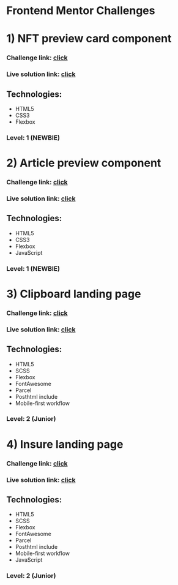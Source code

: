 # Frontend Mentor Challenges

# 1) NFT preview card component

### Challenge link: [click](https://www.frontendmentor.io/challenges/nft-preview-card-component-SbdUL_w0U)

### Live solution link: [click](https://borys25ol.github.io/frontend-mentor-challenges/nft-preview-card-component/)

## Technologies:

- HTML5
- CSS3
- Flexbox

### Level: 1 (NEWBIE)

#

# 2) Article preview component

### Challenge link: [click](https://www.frontendmentor.io/challenges/article-preview-component-dYBN_pYFT)

### Live solution link: [click](https://borys25ol.github.io/frontend-mentor-challenges/article-preview-component/)

## Technologies:

- HTML5
- CSS3
- Flexbox
- JavaScript

### Level: 1 (NEWBIE)

#

# 3) Clipboard landing page

### Challenge link: [click](https://www.frontendmentor.io/challenges/clipboard-landing-page-5cc9bccd6c4c91111378ecb9)

### Live solution link: [click](https://borys25ol.github.io/frontend-mentor-challenges/clipboard-landing-page/)

## Technologies:

- HTML5
- SCSS
- Flexbox
- FontAwesome
- Parcel
- Posthtml include
- Mobile-first workflow

### Level: 2 (Junior)

#

# 4) Insure landing page

### Challenge link: [click](https://www.frontendmentor.io/challenges/insure-landing-page-uTU68JV8)

### Live solution link: [click](https://borys25ol.github.io/frontend-mentor-challenges/insure-landing-page/)

## Technologies:

- HTML5
- SCSS
- Flexbox
- FontAwesome
- Parcel
- Posthtml include
- Mobile-first workflow
- JavaScript

### Level: 2 (Junior)
